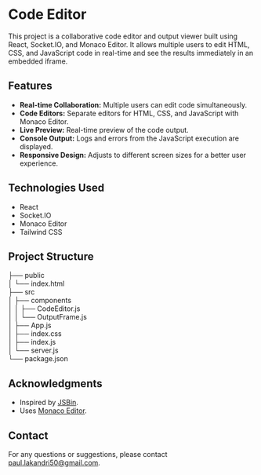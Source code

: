 <!DOCTYPE html>
<html lang="en">

<body>

  <h1>Code Editor</h1>
  <p>
    This project is a collaborative code editor and output viewer built using React, Socket.IO, and Monaco Editor. It allows multiple users to edit HTML, CSS, and JavaScript code in real-time and see the results immediately in an embedded iframe.
  </p>

  <h2>Features</h2>
  <ul>
    <li><strong>Real-time Collaboration:</strong> Multiple users can edit code simultaneously.</li>
    <li><strong>Code Editors:</strong> Separate editors for HTML, CSS, and JavaScript with Monaco Editor.</li>
    <li><strong>Live Preview:</strong> Real-time preview of the code output.</li>
    <li><strong>Console Output:</strong> Logs and errors from the JavaScript execution are displayed.</li>
    <li><strong>Responsive Design:</strong> Adjusts to different screen sizes for a better user experience.</li>
  </ul>

  <h2>Technologies Used</h2>
  <ul>
    <li>React</li>
    <li>Socket.IO</li>
    <li>Monaco Editor</li>
    <li>Tailwind CSS</li>
  </ul>

  <h2>Project Structure</h2>
  <div class="project-structure">
    ├── public<br>
    │   └── index.html<br>
    ├── src<br>
    │   ├── components<br>
    │   │   ├── CodeEditor.js<br>
    │   │   └── OutputFrame.js<br>
    │   ├── App.js<br>
    │   ├── index.css<br>
    │   ├── index.js<br>
    │   └── server.js<br>
    └── package.json
  </div>

  <h2>Acknowledgments</h2>
  <ul>
    <li>Inspired by <a href="https://jsbin.com/" target="_blank">JSBin</a>.</li>
    <li>Uses <a href="https://microsoft.github.io/monaco-editor/" target="_blank">Monaco Editor</a>.</li>
  </ul>

  <h2>Contact</h2>
  <p>
    For any questions or suggestions, please contact <a href="mailto:paul.lakandri50@gmail.com">paul.lakandri50@gmail.com</a>.
  </p>

</body>
</html>
